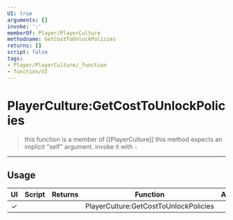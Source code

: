 ```yaml
---
UI: true
arguments: []
invoke: ':'
memberOf: Player/PlayerCulture
methodname: GetCostToUnlockPolicies
returns: []
script: false
tags:
- Player/PlayerCulture/_function
- function/UI
---
```

# PlayerCulture:GetCostToUnlockPolicies
> this function is a member of [[PlayerCulture]]
> this method expects an implicit "self" argument. invoke it with `:`
-----
## Usage
|  UI | Script | Returns | Function | Arguments |
|:---:|:------:|-------:|:--------:|:---------|
|✓| ||PlayerCulture:GetCostToUnlockPolicies||

